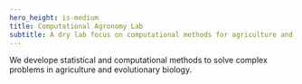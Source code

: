 ```yaml
---
hero_height: is-medium
title: Computational Agronomy Lab
subtitle: A dry lab focus on computational methods for agriculture and evolutionary biology.
---
```


We develope statistical and computational methods to solve complex problems in agriculture and evolutionary biology.
